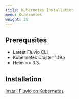 ```yaml
---
title: Kubernetes Installation
menu: Kubernetes
weight: 30
---
```


## Prerequsites

* Latest Fluvio CLI
* Kubernetes Cluster 1.19.x
* Helm >= 3.3

## Installation

[Install Fluvio on Kubernetes](../../operations/install)